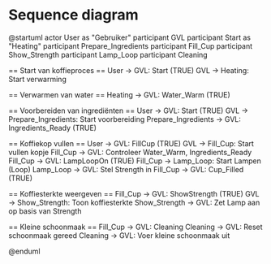 # Sequence diagram

@startuml
actor User as "Gebruiker"
participant GVL
participant Start as "Heating"
participant Prepare_Ingredients
participant Fill_Cup
participant Show_Strength
participant Lamp_Loop
participant Cleaning

== Start van koffieproces ==
User -> GVL: Start (TRUE)
GVL -> Heating: Start verwarming

== Verwarmen van water ==
Heating -> GVL: Water_Warm (TRUE)

== Voorbereiden van ingrediënten ==
User -> GVL: Start (TRUE)
GVL -> Prepare_Ingredients: Start voorbereiding
Prepare_Ingredients -> GVL: Ingredients_Ready (TRUE)

== Koffiekop vullen ==
User -> GVL: FillCup (TRUE)
GVL -> Fill_Cup: Start vullen kopje
Fill_Cup -> GVL: Controleer Water_Warm, Ingredients_Ready
Fill_Cup -> GVL: LampLoopOn (TRUE)
Fill_Cup -> Lamp_Loop: Start Lampen (Loop)
Lamp_Loop -> GVL: Stel Strength in
Fill_Cup -> GVL: Cup_Filled (TRUE)

== Koffiesterkte weergeven ==
Fill_Cup -> GVL: ShowStrength (TRUE)
GVL -> Show_Strength: Toon koffiesterkte
Show_Strength -> GVL: Zet Lamp aan op basis van Strength

== Kleine schoonmaak ==
Fill_Cup -> GVL: Cleaning
Cleaning -> GVL: Reset schoonmaak gereed
Cleaning -> GVL: Voer kleine schoonmaak uit

@enduml

